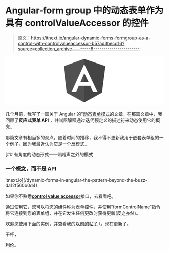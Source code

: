 # Angular-form group 中的动态表单作为具有 controlValueAccessor 的控件

> 原文：<https://itnext.io/angular-dynamic-forms-formgroup-as-a-control-with-controlvalueaccessor-b57ad3becd16?source=collection_archive---------6----------------------->

![](img/cc652904c58590fa771a5d6588f500cd.png)

几个月前，我写了一篇关于 Angular 的"[动态表单模式](/dynamic-forms-in-angular-the-pattern-beyond-the-buzz-da12f560b0d4)的文章，在那篇文章中，我回顾了**反应式表单 API** ，并试图解释通过迭代预定义的描述符来动态使用它的概念。

那篇文章有相当多的观点，随着时间的推移，我不得不更新我用于嵌套表单组的一个例子，因为我最近认为它是一个反模式…

[](/dynamic-forms-in-angular-the-pattern-beyond-the-buzz-da12f560b0d4) [## 有角度的动态形式——嗡嗡声之外的模式

### 一个概念，而不是 API

itnext.io](/dynamic-forms-in-angular-the-pattern-beyond-the-buzz-da12f560b0d4) 

如果你不熟悉[**control value accessor**](https://angular.io/api/forms/ControlValueAccessor)接口，去看看吧。

通过使用它，您可以将您的组件称为表单控件，并使用“formControlName”指令将它连接到您的表单组，并在它发生任何更改时获得更新(反之亦然)。

欢迎您使用下面的实例，并查看我的[以前的帖子](/dynamic-forms-in-angular-the-pattern-beyond-the-buzz-da12f560b0d4) t，现在更新了。

干杯，

利伦。